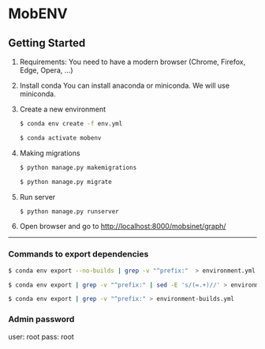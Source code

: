 # MobENV

## Getting Started

1. Requirements:
You need to have a modern browser (Chrome, Firefox, Edge, Opera, ...)

2. Install conda
You can install anaconda or miniconda. We will use miniconda.

3. Create a new environment
    ```bash
    $ conda env create -f env.yml
    ```
    ```bash
    $ conda activate mobenv
    ```

4. Making migrations
    ```bash
    $ python manage.py makemigrations
    ```
    ```bash
    $ python manage.py migrate
    ```

5. Run server
    ```bash
    $ python manage.py runserver
    ```

6. Open browser and go to [http://localhost:8000/mobsinet/graph/](http://localhost:8000/mobsinet/graph/)
---
### Commands to export dependencies

```bash
$ conda env export --no-builds | grep -v "^prefix:"  > environment.yml
```
```bash
$ conda env export | grep -v "^prefix:" | sed -E 's/(=.+)//' > environment-noversion.yml
```
```bash
$ conda env export | grep -v "^prefix:" > environment-builds.yml 
```

###  Admin password
user: root
pass: root